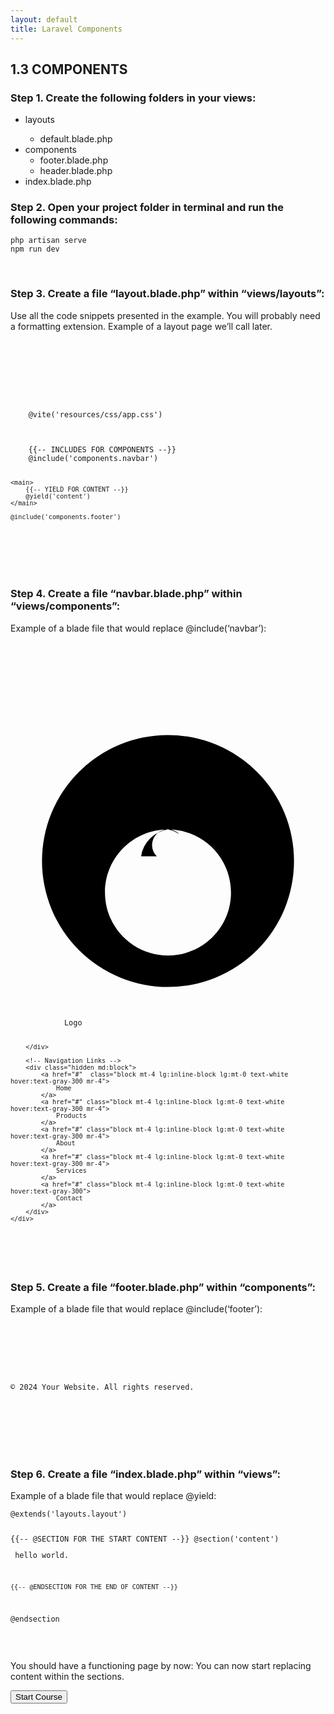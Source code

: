 ```yaml
---
layout: default
title: Laravel Components
---
```


<h2>1.3 COMPONENTS</h2>

<h3>Step 1. Create the following folders in your views:</h3>
<ul>
    <li>layouts</li>
        <ul>
            <li>default.blade.php</li>
        </ul>
    <li>components
        <ul>
            <li>footer.blade.php</li>
            <li>header.blade.php</li>
        </ul>
    </li>
    <li>index.blade.php</li>
</ul>


<h3>Step 2. Open your project folder in terminal and run the following commands:</h3>
<div class="codesnippet-wrapper">
  <div class="line-numbers">
</div>
<pre class="codesnippet">
<code>php artisan serve
npm run dev</code></pre></div>
<br>


<h3>Step 3. Create a file “layout.blade.php” within “views/layouts”:</h3>
<p>Use all the code snippets presented in the example. You will probably need a formatting extension.
Example of a layout page we’ll call later.</p>
<div class="codesnippet-wrapper">
  <div class="line-numbers">
</div>
<pre class="codesnippet">
<code><!DOCTYPE html>
<html data-theme="nord" lang="{{ str_replace('_', '-', app()->getLocale()) }}">
<meta charset="UTF-8">
<title>{{ config('app.name', 'Laravel') }}</title>
<meta name="viewport" content="width=device-width,initial-scale=1">
<head>
    <script src="https://cdn.jsdelivr.net/npm/chart.js"></script>
    <script src="https://kit.fontawesome.com/29c53c0003.js" crossorigin="anonymous"></script>
    @vite('resources/css/app.css')
</head>

<body class="mx-auto">
    {{-- INCLUDES FOR COMPONENTS --}}
    @include('components.navbar')

    <main>
        {{-- YIELD FOR CONTENT --}}
        @yield('content')
    </main>

    @include('components.footer')

</body>

</html></code></pre></div>
<br>


<h3>Step 4. Create a file “navbar.blade.php” within “views/components”:</h3>
<p>Example of a blade file that would replace @include(‘navbar’):</p>
<div class="codesnippet-wrapper">
  <div class="line-numbers">
</div>
<pre class="codesnippet">
<code><nav class="shadow-md bg-primary p-4">
    <div class="max-w-7xl mx-auto flex justify-between items-center">
        <!-- Logo -->
        <div class="flex items-center flex-shrink-0 text-white mr-6">
            <svg class="h-8 w-8 fill-current" xmlns="http://www.w3.org/2000/svg" viewBox="0 0 20 20">
                <path
                    d="M10 2a8 8 0 1 0 0 16 8 8 0 0 0 0-16zm0 14c-2.21 0-4-1.79-4-4s1.79-4 4-4 4 1.79 4 4-1.79 4-4 4zm-.707-6.293a1 1 0 1 1 1.414-1.414A2 2 0 0 0 10 8a2 2 0 0 0-1.707 1.707z" />
            </svg>
            <span class="font-semibold text-xl ml-2 mr-6">Logo</span>

        </div>

        <!-- Navigation Links -->
        <div class="hidden md:block">
            <a href="#"  class="block mt-4 lg:inline-block lg:mt-0 text-white hover:text-gray-300 mr-4">
                Home
            </a>
            <a href="#" class="block mt-4 lg:inline-block lg:mt-0 text-white hover:text-gray-300 mr-4">
                Products
            </a>
            <a href="#" class="block mt-4 lg:inline-block lg:mt-0 text-white hover:text-gray-300 mr-4">
                About
            </a>
            <a href="#" class="block mt-4 lg:inline-block lg:mt-0 text-white hover:text-gray-300 mr-4">
                Services
            </a>
            <a href="#" class="block mt-4 lg:inline-block lg:mt-0 text-white hover:text-gray-300">
                Contact
            </a>
        </div>
    </div>
</nav> </code></pre></div>
<br>


<h3>Step 5. Create a file “footer.blade.php” within “components”:</h3>
<p>Example of a blade file that would replace @include(‘footer’):</p>
<div class="codesnippet-wrapper">
  <div class="line-numbers">
</div>
<pre class="codesnippet">
<code>    <!-- Footer -->
    <footer>
        <div class="bg-primary text-center py-3 text-white">
            <p>&copy; 2024 Your Website. All rights reserved.</p>
        </div>
    </footer></code></pre></div>
<br>


<h3>Step 6. Create a file “index.blade.php” within “views”:</h3>
<p>Example of a blade file that would replace @yield:</p>
<div class="codesnippet-wrapper">
  <div class="line-numbers">
</div>
<pre class="codesnippet">
<code>@extends('layouts.layout')

{{-- @SECTION FOR THE START CONTENT --}}
@section('content')
    <section>
        hello world.
    </section>

    {{-- @ENDSECTION FOR THE END OF CONTENT --}}
@endsection</code></pre></div>
<br>


<p>You should have a functioning page by now:
You can now start replacing content within the sections.</p>


<a href="/views/laravel/setup"><button>Start Course</button></a>

